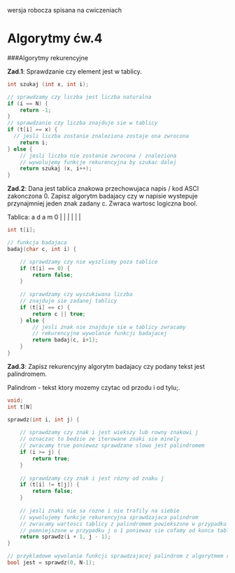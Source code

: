 wersja robocza spisana na cwiczeniach

Algorytmy ćw.4
===

###Algorytmy rekurencyjne

**Zad.1**: Sprawdzanie czy element jest w tablicy.
```c++
int szukaj (int x, int i);

// sprawdzamy czy liczba jest liczba naturalna
if (i == N) {
	return -1;
}
// sprawdzanie czy liczba znajduje sie w tablicy
if (t[i] == x) {
  // jesli liczba zostanie znaleziona zostaje ona zwrocona
	return i;
} else {
	// jesli liczba nie zostanie zwrocona / znaleziona
	// wywolujemy funkcje rekurencyjna by szukac dalej
	return szukaj (x, i++);
}
```

**Zad.2**: Dana jest tablica znakowa przechowujaca napis / kod ASCI zakonczona 0. Zapisz algorytm badajacy czy w napisie wystepuje przynajmniej jeden znak zadany c. Zwraca wartosc logiczna bool.

Tablica: a d a m 0 | | | | | |

```c++
int t[i];

// funkcja badajaca
badaj(char c, int i) {

	// sprawdzamy czy nie wyszlismy poza tablice
	if (t[i] == 0) {
		return false;	
	}
	
	// sprawdzamy czy wyszukiwana liczba
	// znajduje sie zadanej tablicy
	if (t[i] == c) {
		return c || true;	
	} else {
		// jesli znak nie znajduje sie w tablicy zwracamy
		// rekurencyjne wywolanie funkcji badajacej
		return badaj(c, i+1);
	}
}
```

**Zad.3**: Zapisz rekurencyjny algorytm badajacy czy podany tekst jest palindromem.

Palindrom - tekst ktory mozemy czytac od przodu i od tylu;.

```c++
void;
int t[N]

sprawdz(int i, int j) {
	
	// sprawdzamy czy znak i jest wiekszy lub rowny znakowi j
	// oznaczac to bedzie ze iterowane znaki sie minely
	// zwracamy true poniewaz sprawdzane slowo jest palindromem
	if (i >= j) {
		return true;
	}
	
	// sprawdzamy czy znak i jest rózny od znaku j
	if (t[i] != t[j]) {
		return false;
	}
	
	// jesli znaki nie sa rozne i nie trafily na siebie
	// wywolujemy funkcje rekurencyjna sprawdzajaca palindrom
	// zwracamy wartosci tablicy z palindromem powiekszone w przypadku i o 1
	// pomniejszone w przypadku j o 1 poniewaz sie cofamy od konca tablicy
	return sprawdz(i + 1, j - 1);
}

// przykladowe wywolanie funkcji sprawdzajacej palindrom z algorytmem rekurencyjnym
bool jest = sprawdz(0, N-1);
```
	
